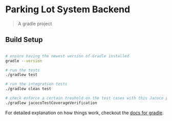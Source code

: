 # Parking Lot System Backend

> A gradle project

## Build Setup

``` bash

# ensure having the newest version of Gradle installed
gradle --version

# run the tests
./gradlew test

# run the integration tests
./gradlew clean test

# check enforce a certain treshold on the test cases with this Jacoco plugin
./gradlew jacocoTestCoverageVerification

```

For detailed explanation on how things work, checkout the [docs for gradle](https://docs.gradle.org/current/userguide/command_line_interface.html).
